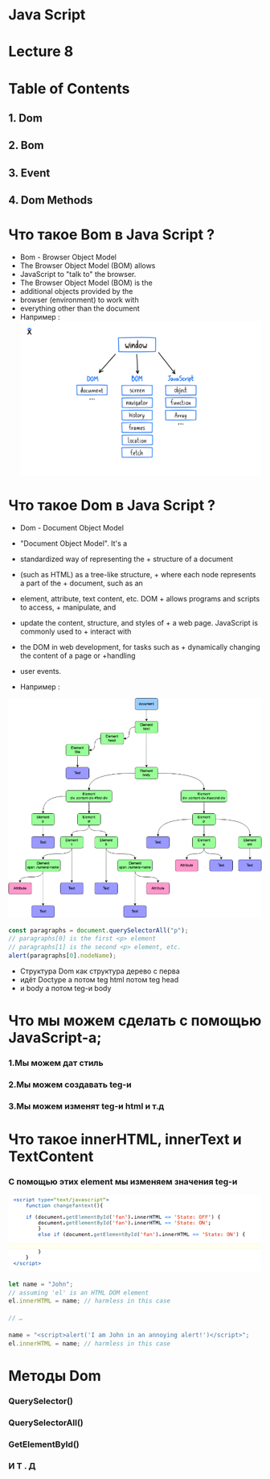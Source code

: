 # Java Script
# Lecture 8
# Table of Contents
## 1. Dom
## 2. Bom
## 3. Event
## 4. Dom Methods

# Что такое Bom в Java Script ?

+ Bom - Browser Object Model
+  The Browser Object Model (BOM) allows  
+ JavaScript to "talk to" the browser.
+ The Browser Object Model (BOM) is the
+ additional objects provided by the
+ browser (environment) to work with
+ everything other than the document
+ Например :
![alt text](image.png)

# Что такое Dom в Java Script ?

+ Dom - Document Object Model
+  "Document Object Model". It's a 
+ standardized  way of representing the + structure of a document
+ (such as HTML) as a tree-like structure, +    where each node represents a part of the + document, such as an
+ element, attribute, text content, etc. DOM + allows programs and scripts to access, + manipulate, and
+ update the content, structure, and styles of + a web page. JavaScript is commonly used to + interact with
+ the DOM in web development, for tasks such as + dynamically changing the content of a page or +handling
+ user events.

+ Например : 

![alt text](image-1.png)

```js
const paragraphs = document.querySelectorAll("p");
// paragraphs[0] is the first <p> element
// paragraphs[1] is the second <p> element, etc.
alert(paragraphs[0].nodeName);
```
+ Структура Dom как структура дерево с перва  
+ идёт Doctype а потом teg html потом teg head 
+ и body а потом teg-и body

# Что мы можем сделать с помощью JavaScript-а;
### 1.Мы можем дат стиль
### 2.Мы можем создавать teg-и
### 3.Mы можем изменят teg-и html и т.д

# Что такое innerHTML, innerText и TextContent

### C помощью этих element мы изменяем значения teg-и

![alt text](image-2.png)

```js
let name = "John";
// assuming 'el' is an HTML DOM element
el.innerHTML = name; // harmless in this case

// …

name = "<script>alert('I am John in an annoying alert!')</script>";
el.innerHTML = name; // harmless in this case
```

# Методы Dom 
### QuerySelector()
### QuerySelectorAll()
### GetElementById()
### И  Т . Д